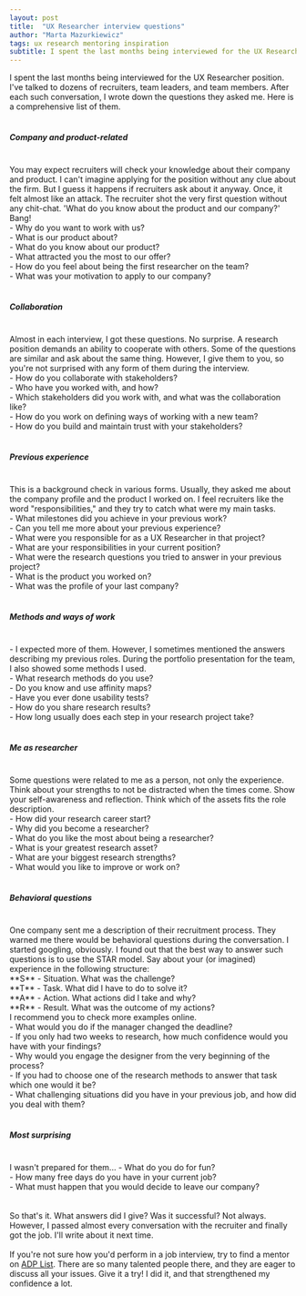 ```yaml
---
layout: post
title:  "UX Researcher interview questions"
author: "Marta Mazurkiewicz"
tags: ux research mentoring inspiration
subtitle: I spent the last months being interviewed for the UX Researcher position. I've talked to dozens of recruiters, team leaders, and team members. After each conversation, I wrote down the questions they asked me. Here is a comprehensive list of them.
---
```


I spent the last months being interviewed for the UX Researcher position. I've talked to dozens of recruiters, team leaders, and team members. After each such conversation, I wrote down the questions they asked me. Here is a comprehensive list of them.<br/>
<br/>
<h5 class="in-post-headers">Company and product-related</h5><br/>
You may expect recruiters will check your knowledge about their company and product. I can't imagine applying for the position without any clue about the firm. But I guess it happens if recruiters ask about it anyway. Once, it felt almost like an attack. The recruiter shot the very first question without any chit-chat. 'What do you know about the product and our company?' Bang!<br/>
- Why do you want to work with us?<br/>
- What is our product about?<br/>
- What do you know about our product?<br/>
- What attracted you the most to our offer?<br/>
- How do you feel about being the first researcher on the team?<br/>
- What was your motivation to apply to our company?<br/>
<br/>

<h5 class="in-post-headers">Collaboration</h5><br/>
Almost in each interview, I got these questions. No surprise. A research position demands an ability to cooperate with others. Some of the questions are similar and ask about the same thing. However, I give them to you, so you're not surprised with any form of them during the interview.<br/>
- How do you collaborate with stakeholders?<br/>
- Who have you worked with, and how?<br/>
- Which stakeholders did you work with, and what was the collaboration like?<br/>
- How do you work on defining ways of working with a new team?<br/>
- How do you build and maintain trust with your stakeholders?<br/>
<br/>

<h5 class="in-post-headers">Previous experience</h5><br/>
This is a background check in various forms. Usually, they asked me about the company profile and the product I worked on. I feel recruiters like the word "responsibilities," and they try to catch what were my main tasks.<br/>
- What milestones did you achieve in your previous work?<br/>
- Can you tell me more about your previous experience?<br/>
- What were you responsible for as a UX Researcher in that project?<br/>
- What are your responsibilities in your current position?<br/>
- What were the research questions you tried to answer in your previous project?<br/>
- What is the product you worked on?<br/>
- What was the profile of your last company?<br/>
<br/>

<h5 class="in-post-headers">Methods and ways of work</h5><br/>
- I expected more of them. However, I sometimes mentioned the answers describing my previous roles. During the portfolio presentation for the team, I also showed some methods I used.<br/>
- What research methods do you use?<br/>
- Do you know and use affinity maps?<br/>
- Have you ever done usability tests?<br/>
- How do you share research results?<br/>
- How long usually does each step in your research project take?<br/>
<br/>

<h5 class="in-post-headers">Me as researcher</h5><br/>
Some questions were related to me as a person, not only the experience. Think about your strengths to not be distracted when the times come. Show your self-awareness and reflection. Think which of the assets fits the role description.<br/>
- How did your research career start?<br/>
- Why did you become a researcher?<br/>
- What do you like the most about being a researcher?<br/>
- What is your greatest research asset?<br/>
- What are your biggest research strengths?<br/>
- What would you like to improve or work on?<br/>
<br/>

<h5 class="in-post-headers">Behavioral questions</h5><br/>
One company sent me a description of their recruitment process. They warned me there would be behavioral questions during the conversation. I started googling, obviously. I found out that the best way to answer such questions is to use the STAR model. Say about your (or imagined) experience in the following structure:<br/>
**S** - Situation. What was the challenge?<br/>
**T** - Task. What did I have to do to solve it?<br/>
**A** - Action. What actions did I take and why?<br/>
**R** - Result. What was the outcome of my actions?<br/>
I recommend you to check more examples online.<br/>
- What would you do if the manager changed the deadline?<br/>
- If you only had two weeks to research, how much confidence would you have with your findings?<br/>
- Why would you engage the designer from the very beginning of the process?<br/>
- If you had to choose one of the research methods to answer that task which one would it be?<br/>
- What challenging situations did you have in your previous job, and how did you deal with them?<br/>
<br/>

<h5 class="in-post-headers">Most surprising</h5><br/>
I wasn't prepared for them...
- What do you do for fun?<br/>
- How many free days do you have in your current job?<br/>
- What must happen that you would decide to leave our company?<br/>
<br/>
<br/>
So that's it. What answers did I give? Was it successful? Not always. However, I passed almost every conversation with the recruiter and finally got the job. I'll write about it next time.<br/>
<br/>
If you're not sure how you'd perform in a job interview, try to find a mentor on <a href="https://app.adplist.org/">ADP List</a>. There are so many talented people there, and they are eager to discuss all your issues. Give it a try! I did it, and that strengthened my confidence a lot.<br/>

